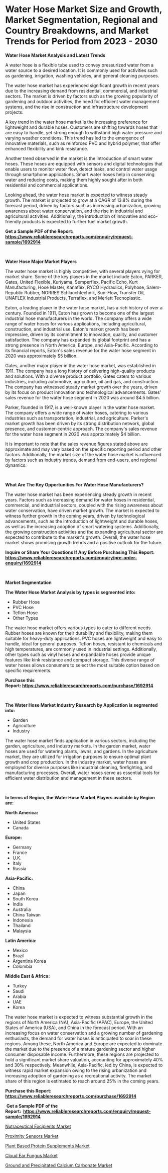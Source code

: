 <p><h1>Water Hose Market Size and Growth, Market Segmentation, Regional and Country Breakdowns, and Market Trends for Period from 2023 -  2030</h1></p><p><strong>Water Hose Market Analysis and Latest Trends</strong></p>
<p><p>A water hose is a flexible tube used to convey pressurized water from a water source to a desired location. It is commonly used for activities such as gardening, irrigation, washing vehicles, and general cleaning purposes.</p><p>The water hose market has experienced significant growth in recent years due to the increasing demand from residential, commercial, and industrial sectors. The market is driven by factors such as the growing popularity of gardening and outdoor activities, the need for efficient water management systems, and the rise in construction and infrastructure development projects.</p><p>A key trend in the water hose market is the increasing preference for lightweight and durable hoses. Customers are shifting towards hoses that are easy to handle, yet strong enough to withstand high water pressure and varying weather conditions. This trend has led to the emergence of innovative materials, such as reinforced PVC and hybrid polymer, that offer enhanced flexibility and kink resistance.</p><p>Another trend observed in the market is the introduction of smart water hoses. These hoses are equipped with sensors and digital technologies that enable users to monitor water flow, detect leaks, and control water usage through smartphone applications. Smart water hoses help in conserving water and reducing costs, making them highly sought after in both residential and commercial applications.</p><p>Looking ahead, the water hose market is expected to witness steady growth. The market is projected to grow at a CAGR of 13.8% during the forecast period, driven by factors such as increasing urbanization, growing awareness about water conservation, and the rise in industrial and agricultural activities. Additionally, the introduction of innovative and eco-friendly products is expected to further fuel market growth.</p></p>
<p><strong>Get a Sample PDF of the Report:&nbsp; <a href="https://www.reliableresearchreports.com/enquiry/request-sample/1692914">https://www.reliableresearchreports.com/enquiry/request-sample/1692914</a></strong></p>
<p>&nbsp;</p>
<p><strong>Water Hose Major Market Players</strong></p>
<p><p>The water hose market is highly competitive, with several players vying for market share. Some of the key players in the market include Eaton, PARKER, Gates, United Flexible, Kuriyama, Semperflex, Pacific Echo, Kurt Manufacturing, Hose Master, Kanaflex, RYCO Hydraulics, Polyhose, Salem-Republic Rubber, NORRES Schlauchtechnik, Sun-Flow, Transfer Oil, UNAFLEX Industrial Products, Terraflex, and Merlett Tecnoplastic.</p><p>Eaton, a leading player in the water hose market, has a rich history of over a century. Founded in 1911, Eaton has grown to become one of the largest industrial hose manufacturers in the world. The company offers a wide range of water hoses for various applications, including agricultural, construction, and industrial use. Eaton's market growth has been impressive, driven by its commitment to innovation, quality, and customer satisfaction. The company has expanded its global footprint and has a strong presence in North America, Europe, and Asia-Pacific. According to its financial reports, Eaton's sales revenue for the water hose segment in 2020 was approximately $5 billion.</p><p>Gates, another major player in the water hose market, was established in 1911. The company has a long history of delivering high-quality products and solutions. With a diverse product portfolio, Gates caters to various industries, including automotive, agriculture, oil and gas, and construction. The company has witnessed steady market growth over the years, driven by its focus on product innovation and technological advancements. Gates' sales revenue for the water hose segment in 2020 was around $4.5 billion.</p><p>Parker, founded in 1917, is a well-known player in the water hose market. The company offers a wide range of water hoses, catering to various industries such as transportation, industrial, and agriculture. Parker's market growth has been driven by its strong distribution network, global presence, and customer-centric approach. The company's sales revenue for the water hose segment in 2020 was approximately $4 billion.</p><p>It is important to note that the sales revenue figures stated above are approximate and may vary based on the specific reporting period and other factors. Additionally, the market size of the water hose market is influenced by factors such as industry trends, demand from end-users, and regional dynamics.</p></p>
<p>&nbsp;</p>
<p><strong>What Are The Key Opportunities For Water Hose Manufacturers?</strong></p>
<p><p>The water hose market has been experiencing steady growth in recent years. Factors such as increasing demand for water hoses in residential, commercial, and industrial sectors, coupled with the rising awareness about water conservation, have driven market growth. The market is expected to witness further growth in the coming years, driven by technological advancements, such as the introduction of lightweight and durable hoses, as well as the increasing adoption of smart watering systems. Additionally, the growing construction activities and the expanding agricultural sector are expected to contribute to the market's growth. Overall, the water hose market shows promising growth trends and a positive outlook for the future.</p></p>
<p><strong>Inquire or Share Your Questions If Any Before Purchasing This Report: <a href="https://www.reliableresearchreports.com/enquiry/pre-order-enquiry/1692914">https://www.reliableresearchreports.com/enquiry/pre-order-enquiry/1692914</a></strong></p>
<p>&nbsp;</p>
<p><strong>Market Segmentation</strong></p>
<p><strong>The Water Hose Market Analysis by types is segmented into:</strong></p>
<p><ul><li>Rubber Hose</li><li>PVC Hose</li><li>Teflon Hose</li><li>Other Types</li></ul></p>
<p><p>The water hose market offers various types to cater to different needs. Rubber hoses are known for their durability and flexibility, making them suitable for heavy-duty applications. PVC hoses are lightweight and easy to handle, ideal for general purposes. Teflon hoses, resistant to chemicals and high temperatures, are commonly used in industrial settings. Additionally, other types such as vinyl hoses and expandable hoses provide unique features like kink resistance and compact storage. This diverse range of water hoses allows consumers to select the most suitable option based on specific requirements.</p></p>
<p><strong>Purchase this Report:&nbsp;<a href="https://www.reliableresearchreports.com/purchase/1692914">https://www.reliableresearchreports.com/purchase/1692914</a></strong></p>
<p>&nbsp;</p>
<p><strong>The Water Hose Market Industry Research by Application is segmented into:</strong></p>
<p><ul><li>Garden</li><li>Agriculture</li><li>Industry</li></ul></p>
<p><p>The water hose market finds application in various sectors, including the garden, agriculture, and industry markets. In the garden market, water hoses are used for watering plants, lawns, and gardens. In the agriculture market, they are utilized for irrigation purposes to ensure optimal plant growth and crop production. In the industry market, water hoses are employed for diverse purposes like industrial cleaning, firefighting, and manufacturing processes. Overall, water hoses serve as essential tools for efficient water distribution and management in these sectors.</p></p>
<p>&nbsp;</p>
<p><strong>In terms of Region, the Water Hose Market Players available by Region are:</strong></p>
<p>
    <p> <strong> North America: </strong>
        <ul>
            <li>United States</li>
            <li>Canada</li>
        </ul>
        </p> 
    <p> <strong> Europe: </strong>
        <ul>
            <li>Germany</li>
            <li>France</li>
            <li>U.K.</li>
            <li>Italy</li>
            <li>Russia</li>
        </ul>
        </p> 
    <p> <strong> Asia-Pacific: </strong>
        <ul>
            <li>China</li>
            <li>Japan</li>
            <li>South Korea</li>
            <li>India</li>
            <li>Australia</li>
            <li>China Taiwan</li>
            <li>Indonesia</li>
            <li>Thailand</li>
            <li>Malaysia</li>
        </ul>
        </p> 
    <p> <strong> Latin America: </strong>
        <ul>
            <li>Mexico</li>
            <li>Brazil</li>
            <li>Argentina Korea</li>
            <li>Colombia</li>
        </ul>
        </p> 
    <p> <strong> Middle East & Africa: </strong>
        <ul>
            <li>Turkey</li>
            <li>Saudi</li>
            <li>Arabia</li>
            <li>UAE</li>
            <li>Korea</li>
        </ul>
    </p>
    </p>
<p><p>The water hose market is expected to witness substantial growth in the regions of North America (NA), Asia-Pacific (APAC), Europe, the United States of America (USA), and China in the forecast period. With an increasing focus on water conservation and a growing number of gardening enthusiasts, the demand for water hoses is anticipated to soar in these regions. Among these, North America and Europe are expected to dominate the market due to the presence of a mature gardening sector and higher consumer disposable income. Furthermore, these regions are projected to hold a significant market share valuation, accounting for approximately 40% and 30% respectively. Meanwhile, Asia-Pacific, led by China, is expected to witness rapid market expansion owing to the rising urbanization and increasing adoption of gardening as a recreational activity. The market share of this region is estimated to reach around 25% in the coming years.</p></p>
<p><strong>Purchase this Report: <a href="https://www.reliableresearchreports.com/purchase/1692914">https://www.reliableresearchreports.com/purchase/1692914</a></strong></p>
<p>&nbsp;<strong>Get a Sample PDF of the Report:&nbsp;&nbsp;<a href="https://www.reliableresearchreports.com/enquiry/request-sample/1692914">https://www.reliableresearchreports.com/enquiry/request-sample/1692914</a></strong></p>
<p><strong></strong></p>
<p><p><a href="https://github.com/castoriffic/Market-Research-Report-List-1/blob/main/nutraceutical-excipients-market.md">Nutraceutical Excipients Market</a></p><p><a href="https://medium.com/@birdielynch645/decoding-proximity-sensors-market-metrics-market-share-trends-and-growth-patterns-69a61dcc9c03">Proximity Sensors Market</a></p><p><a href="https://medium.com/@lisasanchez1968/plant-based-protein-supplements-market-trends-forecast-and-competitive-analysis-to-2030-8b93b3cac572">Plant Based Protein Supplements Market</a></p><p><a href="https://medium.com/@rachelyoung56/cloud-ear-fungus-market-research-report-its-history-and-forecast-2023-to-2030-006a4481b7e3">Cloud Ear Fungus Market</a></p><p><a href="https://github.com/ashepherd82/Market-Research-Report-List-1/blob/main/ground-and-precipitated-calcium-carbonate-market.md">Ground and Precipitated Calcium Carbonate Market</a></p></p>